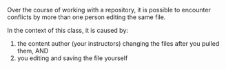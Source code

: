 Over the course of working with a repository, it is possible to encounter conflicts by more than one person editing the same file.

In the context of this class, it is caused by:
  1. the content author (your instructors) changing the files after you pulled them, AND 
  1. you editing and saving the file yourself
 
